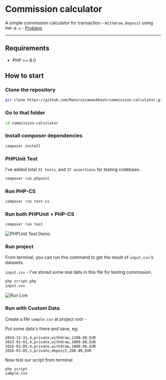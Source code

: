 # Commission calculator
A simple commission calculator for transaction - `Withdraw`, `Deposit` using `PHP-8.x` - [Problem](/problem.MD)

---

## Requirements
 - PHP >= 8.0
## How to start

### Clone the repository

```sh
git clone https://github.com/ManiruzzamanAkash/commission-calculator.git
```

### Go to that folder
```sh
cd commission-calculator
```

### Install composer dependencies

```sh
composer install
```

### PHPUnit Test
I've added total `33 tests`, and `37 assertions` for testing codebase.
```sh
composer run phpunit
```

### Run PHP-CS
```sh
composer run test-cs
```

### Run both PHPUnit + PHP-CS

```sh
composer run test
```

![PHPUnit Test Demo](https://i.ibb.co/w4sTXRQ/phpunit-test.png "PHPUnit Test Demo")

### Run project
From terminal, you can run this command to get the result of `input.csv`'s datasets.

`input.csv` - I've stored some real data in this file for testing commission.

```sh
php script.php
input.csv
```

![Run Live](https://i.ibb.co/VYFnP9m/php-terminal-output.png "Run Live")

### Run with Custom Data

Create a file `sample.csv` at project root -

Put some data's there and save, eg:

```csv
2014-12-31,4,private,withdraw,1200.00,EUR
2015-01-01,4,private,withdraw,1000.00,EUR
2016-01-05,4,private,withdraw,1000.00,EUR
2016-01-05,1,private,deposit,200.00,EUR
```

Now test our script from terminal
```sh
php script
sample.csv
```